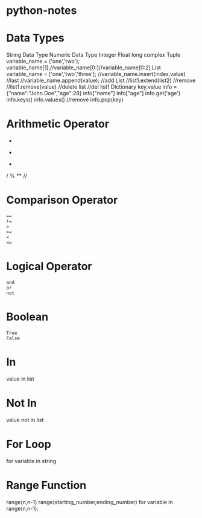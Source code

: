 # python-notes
# Data Types
  String Data Type
  Numeric Data Type
    Integer
    Float
    long
    complex
  Tuple variable_name = ('one','two');
        variable_name[1];//variable_name[0:]//variable_name[0:2]
  List  variable_name = ['one','two','three'];
        //variable_name.insert(index,value)
        //last
        //variable_name.append(value);
        //add List
        //list1.extend(list2)
        //remove
        //list1.remove(value)
        //delete list
        //del list1
  Dictionary  key,value
        info = {"name":"John Doe","age":28}
        info["name"]
        info["age"]
        info.get('age')
        info.keys()
        info.values()
        //remove
        info.pop(key)
# Arithmetic Operator
  +
  -
  *
  /
  %
  **
  //
  
# Comparison Operator
    ==
    !=
    >
    >=
    <
    <=
# Logical Operator
    and
    or
    not
# Boolean
    True
    False
# In
value in list
# Not In
value not in list
# For Loop
for variable in string
# Range Function
range(n,n-1)
range(starting_number,ending_number)
for variable in range(n,n-1):
